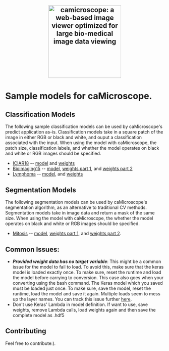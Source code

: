 <h2 align="center">
  <a href="http://camicroscope.org/"><img src="https://avatars2.githubusercontent.com/u/12075069?s=400&v=4" style="background-color:rgba(0,0,0,0);" height=230 alt="camicroscope: a web-based image viewer optimized for large bio-medical image data viewing"></a>
</h2>

# Sample models for caMicroscope.

## Classification Models
The following sample classification models can be used by caMicroscope's predict application as-is. Classification models take in a square patch of the image in either RGB or black and white, and ouput a classification associated with the input. When using the model with caMicroscope, the patch size, classification labels, and whether the model operates on black and white or RGB images should be specified.
* [ICIAR18](Classification%20Sample%20Models/ICIAR18_data_IRRCNN_model) -- [model](Classification%20Sample%20Models/ICIAR18_data_IRRCNN_model/tfjs_model/model.json) and [weights](Classification%20Sample%20Models/ICIAR18_data_IRRCNN_model/tfjs_model/group1-shard1of1.bin)
* [Bioimaging15](Classification%20Sample%20Models/classification-of-HnE-stained-histological-breast-cancer-images) -- [model](Classification%20Sample%20Models/classification-of-HnE-stained-histological-breast-cancer-images/tfjs_model/model.json), [weights part 1](Classification%20Sample%20Models/classification-of-HnE-stained-histological-breast-cancer-images/tfjs_model/group1-shard1of2), and [weights part 2](Classification%20Sample%20Models/classification-of-HnE-stained-histological-breast-cancer-images/tfjs_model/group1-shard2of2)
* [Lymphoma](Classification%20Sample%20Models/lymphoma-cancer-classification) -- [model](Classification%20Sample%20Models/lymphoma-cancer-classification/model/tfjs_model/model.json), and [weights](Classification%20Sample%20Models/lymphoma-cancer-classification/model/tfjs_model/group1-shard1of1)

## Segmentation Models
The following segmentation models can be used by caMicroscope's segmentation algorithm, as an alternative to traditional CV methods. Segmentation models take in image data and return a mask of the same size. When using the model with caMicroscope, the whether the model operates on black and white or RGB images should be specified.
* [Mitosis](egmentation%20Sample%20Models/mitosis-segmentation) -- [model](Segmentation%20Sample%20Models/mitosis-segmentation/tfjs_model/model.json), [weights part 1](Segmentation%20Sample%20Models/mitosis-segmentation/tfjs_model/group1-shard1of2.bin), and [weights part 2](Segmentation%20Sample%20Models/mitosis-segmentation/tfjs_model/group1-shard2of2.bin). 

## Common Issues:
- ***Provided weight data has no target variable***: This might be a common issue for the model to fail to load. To avoid this, make sure that the keras model is loaded exactly once. To make sure, reset the runtime and load the model before carrying to conversion. This case also goes when your converting using the bash command. The Keras model which you saved must be loaded just once. To make sure, save the model, reset the runtime, load the model and save it again. Multiple loads seem to mess up the layer names. You can track this issue further [here](https://github.com/tensorflow/tfjs/issues/755).
- Don't use Keras' Lambda in model definition. If want to use, save weights, remove Lambda calls, load weights again and then save the complete model as .hdf5

## Contributing
Feel free to contribute:).

